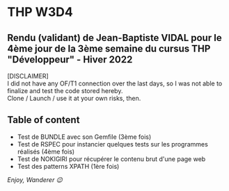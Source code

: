 # THP W3D4

## Rendu (validant) de Jean-Baptiste VIDAL pour le 4ème jour de la 3ème semaine du cursus THP "Développeur" - Hiver 2022

[DISCLAIMER]  
I did not have any OF/T1 connection over the last days, so I was not able to finalize and test the code stored hereby.  
Clone / Launch / use it at your own risks, then.  

## Table of content

- Test de BUNDLE avec son Gemfile (3ème fois)
- Test de RSPEC pour instancier quelques tests sur les programmes réalisés (4ème fois)
- Test de NOKIGIRI pour récupérer le contenu brut d'une page web
- Test des patterns XPATH (1ère fois)

_Enjoy, Wanderer :wink:_
